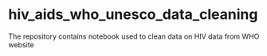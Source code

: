 # hiv_aids_who_unesco_data_cleaning
The repository contains notebook used to  clean data on HIV data from WHO website
